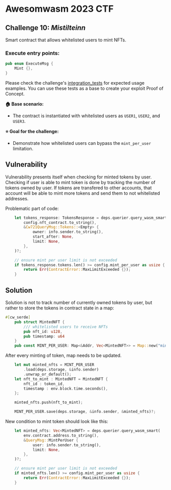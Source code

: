 # Awesomwasm 2023 CTF

## Challenge 10: *Mistilteinn*

Smart contract that allows whitelisted users to mint NFTs.

### Execute entry points:
```rust
pub enum ExecuteMsg {
    Mint {},
}
```

Please check the challenge's [integration_tests](./src/integration_test.rs) for expected usage examples. You can use these tests as a base to create your exploit Proof of Concept.

**:house: Base scenario:**
- The contract is instantiated with whitelisted users as `USER1`, `USER2`, and `USER3`.

**:star: Goal for the challenge:**
- Demonstrate how whitelisted users can bypass the `mint_per_user` limitation.

## Vulnerability

Vulnerability presents itself when checking for minted tokens by user. Checking if user is able to mint token is done by tracking the number of tokens owned by user. If tokens are transfered to other accounts, that account will be able to mint more tokens and send them to not whitelisted addresses.

Problematic part of code:
```rust
    let tokens_response: TokensResponse = deps.querier.query_wasm_smart(
        config.nft_contract.to_string(),
        &Cw721QueryMsg::Tokens::<Empty> {
            owner: info.sender.to_string(),
            start_after: None,
            limit: None,
        },
    )?;

    // ensure mint per user limit is not exceeded
    if tokens_response.tokens.len() >= config.mint_per_user as usize {
        return Err(ContractError::MaxLimitExceeded {});
    }
```


## Solution

Solution is not to track number of currently owned tokens by user, but rather to store the tokens in contract state in a map:

```rust
#[cw_serde]
    pub struct MintedNFT {
        /// whitelisted users to receive NFTs
        pub nft_id: u128,
        pub timestamp: u64
    }
    pub const MINT_PER_USER: Map<&Addr, Vec<MintedNFT>> = Map::new("mint_per_user");
```

After every minting of token, map needs to be updated.
```rust
    let mut minted_nfts = MINT_PER_USER
        .load(deps.storage, &info.sender)
        .unwrap_or_default();
    let nft_to_mint : MintedNFT = MintedNFT {
        nft_id : token_id,
        timestamp : env.block.time.seconds(),
    };

    minted_nfts.push(nft_to_mint);

    MINT_PER_USER.save(deps.storage, &info.sender, &minted_nfts)?;
```

New condition to mint token should look like this: 

```rust
    let minted_nfts: Vec<MintedNFT> = deps.querier.query_wasm_smart(
        env.contract.address.to_string(),
        &QueryMsg::MintPerUser {
            user: info.sender.to_string(),
            limit: None,
        },
    )?;

    // ensure mint per user limit is not exceeded
    if minted_nfts.len() >= config.mint_per_user as usize {
        return Err(ContractError::MaxLimitExceeded {});
    }
```